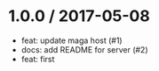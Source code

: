 1.0.0 / 2017-05-08
==================

  * feat: update maga host (#1)
  * docs: add README for server (#2)
  * feat: first
